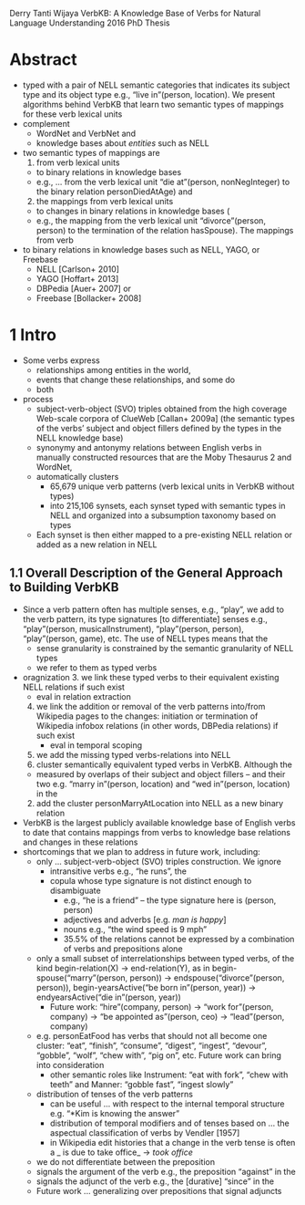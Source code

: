 Derry Tanti Wijaya
VerbKB: A Knowledge Base of Verbs for Natural Language Understanding
2016 PhD Thesis

# Abstract

* typed with a pair of NELL semantic categories
  that indicates its subject type and its object type
  e.g., “live in”(person, location).  We present algorithms behind VerbKB that
  learn two semantic types of mappings for these verb lexical units
* complement
  * WordNet and VerbNet and
  * knowledge bases about _entities_ such as NELL
* two semantic types of mappings are
  1. from verb lexical units
    * to binary relations in knowledge bases
    * e.g., ... from the verb lexical unit “die at”(person, nonNegInteger)
      to the binary relation personDiedAtAge) and
  2. the mappings from verb lexical units
    * to changes in binary relations in knowledge bases (
    * e.g., the mapping from the verb lexical unit “divorce”(person, person)
      to the termination of the relation hasSpouse).  The mappings from verb
* to binary relations in knowledge bases such as NELL, YAGO, or Freebase
  * NELL [Carlson+ 2010]
  * YAGO [Hoffart+ 2013]
  * DBPedia [Auer+ 2007] or
  * Freebase [Bollacker+ 2008]

# 1 Intro

* Some verbs express 
  * relationships among entities in the world,
  * events that change these relationships, and some do 
  * both
* process
  * subject-verb-object (SVO) triples obtained from the high coverage Web-scale
    corpora of ClueWeb [Callan+ 2009a] (the semantic types of the verbs’
    subject and object fillers defined by the types in the NELL knowledge base)
  * synonymy and antonymy relations between English verbs in manually
    constructed resources that are the Moby Thesaurus 2 and WordNet,
  * automatically clusters
    * 65,679 unique verb patterns (verb lexical units in VerbKB without types)
    * into 215,106 synsets, each synset typed with semantic types in NELL and
      organized into a subsumption taxonomy based on types
  * Each synset is then either mapped to a pre-existing NELL relation or added
    as a new relation in NELL

## 1.1 Overall Description of the General Approach to Building VerbKB

* Since a verb pattern often has multiple senses, e.g., “play”, we add to the
  verb pattern, its type signatures [to differentiate] senses e.g.,
  “play”(person, musicalInstrument),
  “play”(person, person),
  “play”(person, game), etc. The use of NELL types means that the
  * sense granularity is constrained by the semantic granularity of NELL types
  * we refer to them as typed verbs
* oragnization
  3. we link these typed verbs to their equivalent existing NELL relations if
     such exist
     * eval in relation extraction
  4. we link the addition or removal of the verb patterns into/from Wikipedia
      pages to the changes: initiation or termination of Wikipedia infobox
      relations (in other words, DBPedia relations) if such exist
      * eval in temporal scoping
  5. we add the missing typed verbs-relations into NELL
   1. cluster semantically equivalent typed verbs in VerbKB. Although the
     * measured by overlaps of their subject and object fillers – and their two
       e.g. “marry in”(person, location) and “wed in”(person, location) in the
   2. add the cluster personMarryAtLocation into NELL as a new binary relation
* VerbKB is the largest publicly available knowledge base of English verbs to
  date that contains mappings from verbs to knowledge base relations and
  changes in these relations
* shortcomings that we plan to address in future work, including:
  * only ... subject-verb-object (SVO) triples construction. We ignore
    * intransitive verbs e.g., “he runs”, the
    * copula whose type signature is not distinct enough to disambiguate
      * e.g., “he is a friend” – the type signature here is (person, person)
      * adjectives and adverbs [e.g. _man is happy_]
      * nouns e.g., “the wind speed is 9 mph”
      * 35.5% of the relations cannot be expressed by a combination of verbs
        and prepositions alone
  * only a small subset of interrelationships between typed verbs, of the kind
    begin-relation(X) → end-relation(Y), as in begin-spouse(“marry”(person,
    person)) → endspouse(“divorce”(person, person)), begin-yearsActive(“be
    born in”(person, year)) → endyearsActive(“die in”(person, year))
    * Future work: “hire”(company, person) → “work for”(person, company) → “be
      appointed as”(person, ceo) → “lead”(person, company)
  * e.g. personEatFood has verbs that should not all become one cluster:
    “eat”, “finish”, “consume”, “digest”, “ingest”, “devour”, “gobble”, “wolf”,
    “chew with”, “pig on”, etc.  Future work can bring into consideration
    * other semantic roles like Instrument: “eat with fork”, “chew with teeth”
      and Manner: “gobble fast”, “ingest slowly”
  * distribution of tenses of the verb patterns
    * can be useful ... with respect to the internal temporal structure
      e.g. “*Kim is knowing the answer”
    * distribution of temporal modifiers and of tenses
    based on ... the aspectual classification of verbs by Vendler [1957]
    * in Wikipedia edit histories that a change in the verb tense is often a
      _ is due to take office_ -> _took office_
  *  we do not differentiate between the preposition
    * signals the argument of the verb e.g., the preposition “against” in the
    * signals the adjunct of the verb e.g., the [durative] “since” in the
    * Future work ... generalizing over prepositions that signal adjuncts
